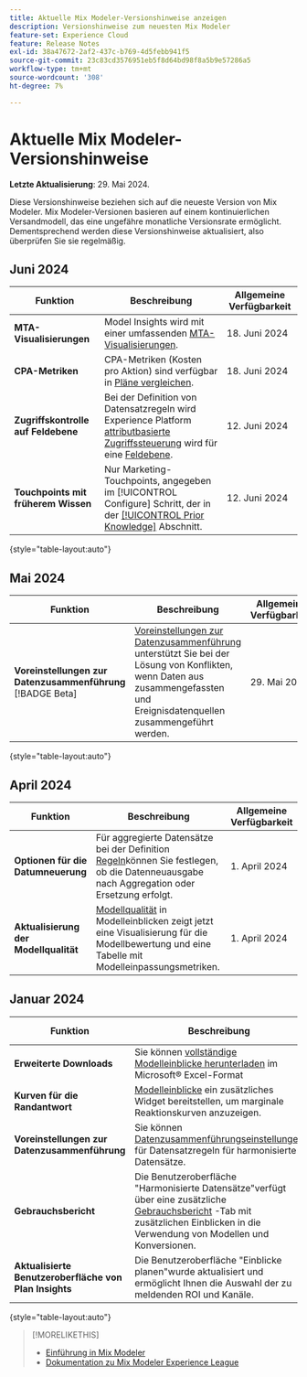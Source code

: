 ```yaml
---
title: Aktuelle Mix Modeler-Versionshinweise anzeigen
description: Versionshinweise zum neuesten Mix Modeler
feature-set: Experience Cloud
feature: Release Notes
exl-id: 38a47672-2af2-437c-b769-4d5febb941f5
source-git-commit: 23c83cd3576951eb5f8d64bd98f8a5b9e57286a5
workflow-type: tm+mt
source-wordcount: '308'
ht-degree: 7%

---
```


# Aktuelle Mix Modeler-Versionshinweise

**Letzte Aktualisierung**: 29. Mai 2024.

Diese Versionshinweise beziehen sich auf die neueste Version von Mix Modeler. Mix Modeler-Versionen basieren auf einem kontinuierlichen Versandmodell, das eine ungefähre monatliche Versionsrate ermöglicht. Dementsprechend werden diese Versionshinweise aktualisiert, also überprüfen Sie sie regelmäßig.

## Juni 2024

| Funktion | Beschreibung | Allgemeine Verfügbarkeit |
|---|---|---|
| **MTA-Visualisierungen** | Model Insights wird mit einer umfassenden [MTA-Visualisierungen](../models/insights.md#attribution). | 18. Juni 2024 |
| **CPA-Metriken** | CPA-Metriken (Kosten pro Aktion) sind verfügbar in [Pläne vergleichen](../plans/compare.md). | 18. Juni 2024 |
| **Zugriffskontrolle auf Feldebene** | Bei der Definition von Datensatzregeln wird Experience Platform [attributbasierte Zugriffssteuerung](https://experienceleague.adobe.com/en/docs/experience-platform/access-control/abac/overview) wird für eine [Feldebene](../harmonize-data/dataset-rules.md#field-level-access-control). | 12. Juni 2024 |
| **Touchpoints mit früherem Wissen** | Nur Marketing-Touchpoints, angegeben im [!UICONTROL Configure] Schritt, der in der [[!UICONTROL Prior Knowledge]](../models/create.md) Abschnitt. | 12. Juni 2024 |

{style="table-layout:auto"}

## Mai 2024

| Funktion | Beschreibung | Allgemeine Verfügbarkeit |
|---|---|---|
| **Voreinstellungen zur Datenzusammenführung** [!BADGE Beta] | [Voreinstellungen zur Datenzusammenführung](../harmonize-data/dataset-rules.md#data-merge-preferences) unterstützt Sie bei der Lösung von Konflikten, wenn Daten aus zusammengefassten und Ereignisdatenquellen zusammengeführt werden. | 29. Mai 2024 |

{style="table-layout:auto"}




## April 2024

| Funktion | Beschreibung | Allgemeine Verfügbarkeit |
|---|---|---|
| **Optionen für die Datumneuerung** | Für aggregierte Datensätze bei der Definition [Regeln](../harmonize-data/dataset-rules.md)können Sie festlegen, ob die Datenneuausgabe nach Aggregation oder Ersetzung erfolgt. | 1. April 2024 |
| **Aktualisierung der Modellqualität** | [Modellqualität](/help/models/insights.md) in Modelleinblicken zeigt jetzt eine Visualisierung für die Modellbewertung und eine Tabelle mit Modelleinpassungsmetriken. | 1. April 2024 |


## Januar 2024

| Funktion | Beschreibung | Allgemeine Verfügbarkeit |
|---|---|---|
| **Erweiterte Downloads** | Sie können [vollständige Modelleinblicke herunterladen](../models/insights.md) im Microsoft® Excel-Format | 31. Januar 2024 |
| **Kurven für die Randantwort** | [Modelleinblicke](../models/insights.md) ein zusätzliches Widget bereitstellen, um marginale Reaktionskurven anzuzeigen. | 31. Januar 2024 |
| **Voreinstellungen zur Datenzusammenführung** | Sie können [Datenzusammenführungseinstellungen](../harmonize-data/dataset-rules.md#data-merge-preferences) für Datensatzregeln für harmonisierte Datensätze. | 31. Januar 2024 |
| **Gebrauchsbericht** | Die Benutzeroberfläche &quot;Harmonisierte Datensätze&quot;verfügt über eine zusätzliche [Gebrauchsbericht](../harmonize-data/usage-report.md) -Tab mit zusätzlichen Einblicken in die Verwendung von Modellen und Konversionen. | 31. Januar 2024 |
| **Aktualisierte Benutzeroberfläche von Plan Insights** | Die Benutzeroberfläche &quot;Einblicke planen&quot;wurde aktualisiert und ermöglicht Ihnen die Auswahl der zu meldenden ROI und Kanäle. | 31. Januar 2024 |

{style="table-layout:auto"}


>[!MORELIKETHIS]
>
>* [Einführung in Mix Modeler](https://business.adobe.com/products/experience-platform/planning-and-measurement.html)
>* [Dokumentation zu Mix Modeler Experience League](https://experienceleague.adobe.com/de/docs/mix-modeler)
